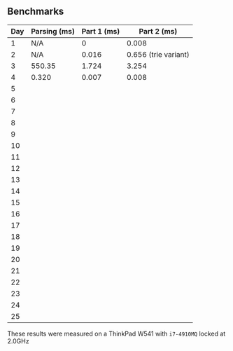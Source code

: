 ## Benchmarks

| Day   | Parsing (ms) | Part 1 (ms) | Part 2 (ms)          |
|-------|--------------|-------------|----------------------|
| 1     | N/A          | 0           | 0.008                |
| 2     | N/A          | 0.016       | 0.656 (trie variant) |
| 3     | 550.35       | 1.724       | 3.254                |
| 4     | 0.320        | 0.007       | 0.008                |
| 5     |              |             |                      |
| 6     |              |             |                      |
| 7     |              |             |                      |
| 8     |              |             |                      |
| 9     |              |             |                      |
| 10    |              |             |                      |
| 11    |              |             |                      |
| 12    |              |             |                      |
| 13    |              |             |                      |
| 14    |              |             |                      |
| 15    |              |             |                      |
| 16    |              |             |                      |
| 17    |              |             |                      |
| 18    |              |             |                      |
| 19    |              |             |                      |
| 20    |              |             |                      |
| 21    |              |             |                      |
| 22    |              |             |                      |
| 23    |              |             |                      |
| 24    |              |             |                      |
| 25    |              |             |                      |

These results were measured on a ThinkPad W541 with `i7-4910MQ` locked at 2.0GHz
